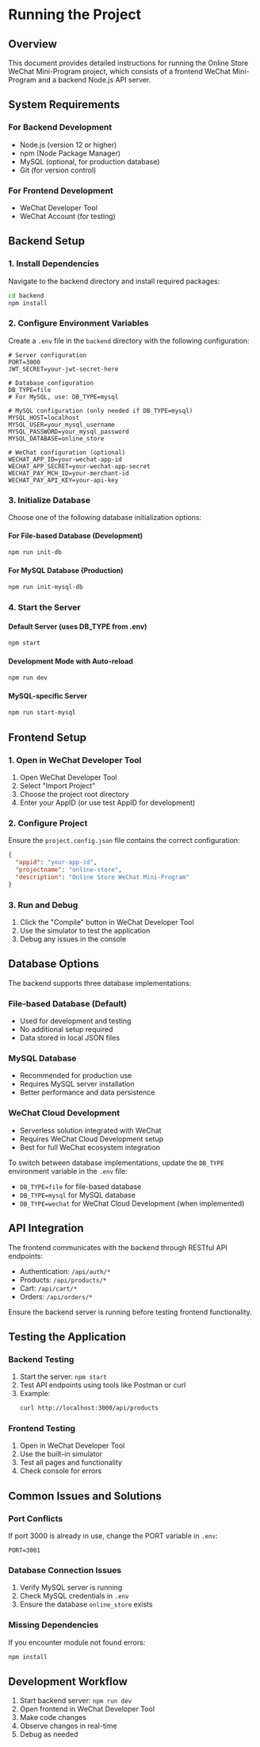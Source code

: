# Running the Project

## Overview

This document provides detailed instructions for running the Online Store WeChat Mini-Program project, which consists of a frontend WeChat Mini-Program and a backend Node.js API server.

## System Requirements

### For Backend Development
- Node.js (version 12 or higher)
- npm (Node Package Manager)
- MySQL (optional, for production database)
- Git (for version control)

### For Frontend Development
- WeChat Developer Tool
- WeChat Account (for testing)

## Backend Setup

### 1. Install Dependencies

Navigate to the backend directory and install required packages:

```bash
cd backend
npm install
```

### 2. Configure Environment Variables

Create a `.env` file in the `backend` directory with the following configuration:

```env
# Server configuration
PORT=3000
JWT_SECRET=your-jwt-secret-here

# Database configuration
DB_TYPE=file
# For MySQL, use: DB_TYPE=mysql

# MySQL configuration (only needed if DB_TYPE=mysql)
MYSQL_HOST=localhost
MYSQL_USER=your_mysql_username
MYSQL_PASSWORD=your_mysql_password
MYSQL_DATABASE=online_store

# WeChat configuration (optional)
WECHAT_APP_ID=your-wechat-app-id
WECHAT_APP_SECRET=your-wechat-app-secret
WECHAT_PAY_MCH_ID=your-merchant-id
WECHAT_PAY_API_KEY=your-api-key
```

### 3. Initialize Database

Choose one of the following database initialization options:

#### For File-based Database (Development)
```bash
npm run init-db
```

#### For MySQL Database (Production)
```bash
npm run init-mysql-db
```

### 4. Start the Server

#### Default Server (uses DB_TYPE from .env)
```bash
npm start
```

#### Development Mode with Auto-reload
```bash
npm run dev
```

#### MySQL-specific Server
```bash
npm run start-mysql
```

## Frontend Setup

### 1. Open in WeChat Developer Tool

1. Open WeChat Developer Tool
2. Select "Import Project"
3. Choose the project root directory
4. Enter your AppID (or use test AppID for development)

### 2. Configure Project

Ensure the `project.config.json` file contains the correct configuration:

```json
{
  "appid": "your-app-id",
  "projectname": "online-store",
  "description": "Online Store WeChat Mini-Program"
}
```

### 3. Run and Debug

1. Click the "Compile" button in WeChat Developer Tool
2. Use the simulator to test the application
3. Debug any issues in the console

## Database Options

The backend supports three database implementations:

### File-based Database (Default)
- Used for development and testing
- No additional setup required
- Data stored in local JSON files

### MySQL Database
- Recommended for production use
- Requires MySQL server installation
- Better performance and data persistence

### WeChat Cloud Development
- Serverless solution integrated with WeChat
- Requires WeChat Cloud Development setup
- Best for full WeChat ecosystem integration

To switch between database implementations, update the `DB_TYPE` environment variable in the `.env` file:
- `DB_TYPE=file` for file-based database
- `DB_TYPE=mysql` for MySQL database
- `DB_TYPE=wechat` for WeChat Cloud Development (when implemented)

## API Integration

The frontend communicates with the backend through RESTful API endpoints:

- Authentication: `/api/auth/*`
- Products: `/api/products/*`
- Cart: `/api/cart/*`
- Orders: `/api/orders/*`

Ensure the backend server is running before testing frontend functionality.

## Testing the Application

### Backend Testing
1. Start the server: `npm start`
2. Test API endpoints using tools like Postman or curl
3. Example:
   ```bash
   curl http://localhost:3000/api/products
   ```

### Frontend Testing
1. Open in WeChat Developer Tool
2. Use the built-in simulator
3. Test all pages and functionality
4. Check console for errors

## Common Issues and Solutions

### Port Conflicts
If port 3000 is already in use, change the PORT variable in `.env`:
```env
PORT=3001
```

### Database Connection Issues
1. Verify MySQL server is running
2. Check MySQL credentials in `.env`
3. Ensure the database `online_store` exists

### Missing Dependencies
If you encounter module not found errors:
```bash
npm install
```

## Development Workflow

1. Start backend server: `npm run dev`
2. Open frontend in WeChat Developer Tool
3. Make code changes
4. Observe changes in real-time
5. Debug as needed